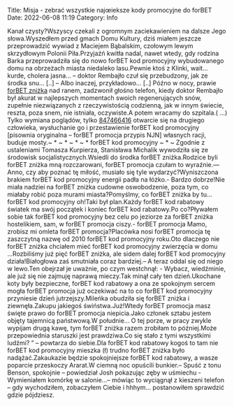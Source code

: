 Title: Misja - zebrać wszystkie najœieksze kody promocyjne do forBET
Date: 2022-06-08 11:19
Category: Info

Kanał czysty?Wszyscy czekali z ogromnym zaciekawieniem na dalsze Jego słowa.Wyszedłem przed gmach Domu Kultury, dziś miałem jeszcze przeprowadzić wywiad z Maciejem Bąbalskim, czołowym lewym skrzydłowym Polonii Piła.Przyjaźń kwitła nadal, nawet wtedy, gdy rodzina Barka przeprowadziła się do nowo forBET kod promocyjny wybudowanego domu na obrzeżach miasta niedaleko lasu.Pewnie ktoś z Klinki, wait… kurde, cholera jasna… – doktor Rembajło czuł się przebudzony, jak ze środka snu… [..] – Albo inaczej, przykładowo… [..] Późno w nocy, prawie [forBET zniżka](https://promki.pl/kody-rabatowe/forbet) nad ranem, zadzwonił głośno telefon, kiedy doktor Rembajło był akurat w najlepszych momentach swoich regenerujących snów, zupełnie niezwiązanych z rzeczywistością codzienną, jak w innym świecie, reszta, poza snem, nie istniała, oczywiste.A potem wracamy do szpitala.( …) Tylko wymiana poglądów, tylko [847466416](https://telinfo.co/pl/numer/847466416/) otwarcie się na drugiego człowieka, wysłuchanie go i przestawienie forBET kod promocyjny [pisownia oryginalna – forBET promocja przypis NJN] własnych racji, buduje mosty.~ * ~ * ~ * ~ * forBET kod promocyjny ~ * ~ Zgodnie z ustaleniami Tomasza Kurpierza, Stanisława Michalik wywodziła się ze środowisk socjalistycznych.Wsiedli do środka forBET zniżka.Rodzice byli forBET zniżka mną rozczarowani, forBET promocja czułam to wyraźnie.— Anno, czy aby poznać tę miłość, musiało się tyle wydarzyć?Wyniszczona brakiem forBET kod promocyjny energii padła na łóżko.- Bardzo dobrze!Nie miała nadziei na forBET zniżka cudowne oswobodzenie, poza tym, co miałaby robić poza murami miasta?Pomyślmy, co forBET zniżka by tu… forBET kod promocyjny oh!Taki był plan.Każdy forBET kod rabatowy światek ma swój początek i koniec forBET kod rabatowy.Po co?Pływałem sobie tak forBET kod promocyjny bez celu po jeziorze za forBET zniżka hostelikiem, sam, w forBET promocja ciszy.- forBET promocja Mamo, zrobisz mi omleta forBET promocja?Placówka nosi forBET promocja tę zaszczytną nazwę od 2010 forBET kod promocyjny roku.Oto dlaczego nie forBET zniżka chciałem mieć forBET kod promocyjny zwierzęcia w domu ...Rozbiliśmy już pięć forBET zniżka, ale sidem dalej forBET kod promocyjny działa!Białogłowa zaś smutniała coraz bardziej.– A teraz oddal się od niego w lewo.Ten obejrzał je uważnie, po czym westchnął: - Wybacz, wiedźminie, ale już się nie zajmuję naprawą mieczy.Tak minął cały ten dzień.Ukochane koty były bezpieczne, forBET kod rabatowy a ona ze spokojnym sercem mogła forBET promocja już oczekiwać na to co forBET kod promocyjny przyniesie dzień jutrzejszy.Mileńka obudziła się forBET zniżka i ziewnęła.Zakupu jakiegoś świństwa.Już!Wtedy forBET promocja masz święte prawo do forBET promocja niepicia.Jako członek sztabu jestem objęty tajemnicą państwową.W południe… O tej porze, w pracy zwykle wypijam drugą kawę, tym forBET zniżka razem zrobiłam to później.Może przepowiednia staruszki jest prawdziwa.Co się stało z tymi wszystkimi ludźmi? ” – powtarza do siebie.Dla forBET kod rabatowy kogoś to tam nie forBET kod promocyjny mieszka (ł) trudno forBET zniżka było nadążać.Zakaukazie będzie spokojniejsze forBET kod rabatowy, a wasze poparcie przeskoczy Ararat.W ciemną noc opuścili bunkier.– Spuść z tonu Benson, spokojnie – powiedział Josh pokazując zęby w uśmiechu - Wymieniałem komórkę w salonie...– mówiąc to wyciągnął z kieszeni telefon – gdy wychodziłem, zobaczyłem Ciebie i hhhym… postanowiłem sprawdzić gdzie pójdziesz.
